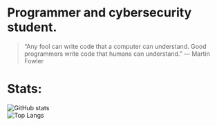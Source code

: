 # Programmer and cybersecurity student.

> “Any fool can write code that a computer can understand. Good programmers write code that humans can understand.”
― Martin Fowler

# Stats:

![GitHub stats](https://github-readme-stats.vercel.app/api?username=camishollmann&theme=maroongold) \
![Top Langs](https://github-readme-stats.vercel.app/api/top-langs/?username=camishollmann&theme=maroongold)

